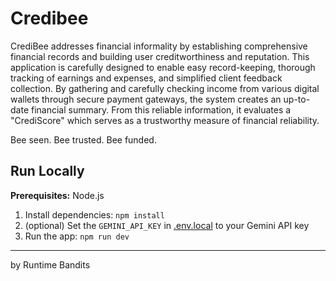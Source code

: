 # Credibee

CrediBee addresses financial informality by establishing comprehensive financial records and building user creditworthiness and reputation. This application is carefully designed to enable easy record-keeping, thorough tracking of earnings and expenses, and simplified client feedback collection. By gathering and carefully checking income from various digital wallets through secure payment gateways, the system creates an up-to-date financial summary. From this reliable information, it evaluates a "CrediScore" which serves as a trustworthy measure of financial reliability.

Bee seen. Bee trusted. Bee funded.

## Run Locally

**Prerequisites:**  Node.js

1. Install dependencies:
   `npm install`
2. (optional) Set the `GEMINI_API_KEY` in [.env.local](.env.local) to your Gemini API key
3. Run the app:
   `npm run dev`

---

by Runtime Bandits
